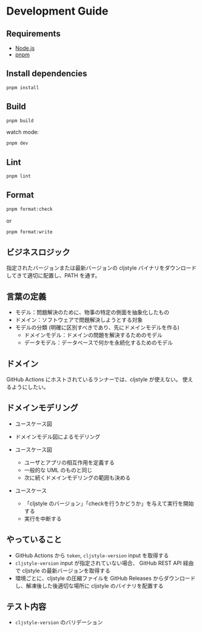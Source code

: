 # Development Guide

## Requirements

- [Node.js](https://nodejs.org)
- [pnpm](https://pnpm.io)

## Install dependencies

```bash
pnpm install
```

## Build

```bash
pnpm build
```

watch mode:

```bash
pnpm dev
```

## Lint

```bash
pnpm lint
```

## Format

```bash
pnpm format:check
```

or

```bash
pnpm format:write
```

## ビジネスロジック

指定されたバージョンまたは最新バージョンの cljstyle バイナリをダウンロードしてきて適切に配置し、PATH を通す。

## 言葉の定義

- モデル：問題解決のために、物事の特定の側面を抽象化したもの
- ドメイン：ソフトウェアで問題解決しようとする対象
- モデルの分類 (明確に区別すべきであり、先にドメインモデルを作る)
    - ドメインモデル：ドメインの問題を解決するためのモデル
    - データモデル：データベースで何かを永続化するためのモデル

## ドメイン

GitHub Actions にホストされているランナーでは、cljstyle が使えない。
使えるようにしたい。

## ドメインモデリング

- ユースケース図
- ドメインモデル図によるモデリング

- ユースケース図
    - ユーザとアプリの相互作用を定義する
    - 一般的な UML のものと同じ
    - 次に続くドメインモデリングの範囲も決める

- ユースケース
    - 「cljstyle のバージョン」「checkを行うかどうか」を与えて実行を開始する
    - 実行を中断する

## やっていること

- GitHub Actions から ``token``, ``cljstyle-version`` input を取得する
- ``cljstyle-version`` input が指定されていない場合、 GitHub REST API 経由で cljstyle の最新バージョンを取得する
- 環境ごとに、cljstyle の圧縮ファイルを GitHub Releases からダウンロードし、解凍後した後適切な場所に cljstyle のバイナリを配置する

## テスト内容

- ``cljstyle-version`` のバリデーション

